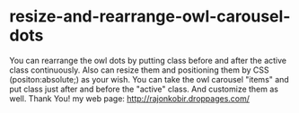 # resize-and-rearrange-owl-carousel-dots
You can rearrange the owl dots by putting class before and after the active class continuously. Also can resize them and positioning them by CSS (positon:absolute;) as your wish.
You can take the owl carousel "items" and put class just after and before the "active" class. And customize them as well.
Thank You!
my web page: http://rajonkobir.droppages.com/
